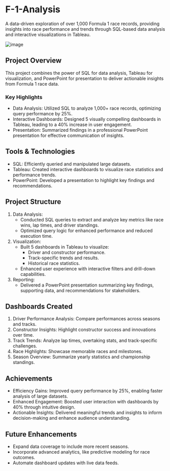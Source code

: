 # F-1-Analysis
A data-driven exploration of over 1,000 Formula 1 race records, providing insights into race performance and trends through SQL-based data analysis and interactive visualizations in Tableau.

![image](https://github.com/user-attachments/assets/9b6861a3-63a4-4f9f-957b-b6442636c3cd)

## Project Overview
This project combines the power of SQL for data analysis, Tableau for visualization, and PowerPoint for presentation to deliver actionable insights from Formula 1 race data.

### Key Highlights
* Data Analysis: Utilized SQL to analyze 1,000+ race records, optimizing query performance by 25%.
* Interactive Dashboards: Designed 5 visually compelling dashboards in Tableau, leading to a 40% increase in user engagement.
* Presentation: Summarized findings in a professional PowerPoint presentation for effective communication of insights.

## Tools & Technologies
* SQL: Efficiently queried and manipulated large datasets.
* Tableau: Created interactive dashboards to visualize race statistics and performance trends.
* PowerPoint: Developed a presentation to highlight key findings and recommendations.

## Project Structure
1. Data Analysis:
   * Conducted SQL queries to extract and analyze key metrics like race wins, lap times, and driver standings.
   * Optimized query logic for enhanced performance and reduced execution time.
2. Visualization:
   * Built 5 dashboards in Tableau to visualize:
     * Driver and constructor performance.
     * Track-specific trends and results.
     * Historical race statistics.
   * Enhanced user experience with interactive filters and drill-down capabilities.
3. Reporting:
   * Delivered a PowerPoint presentation summarizing key findings, supporting data, and recommendations for stakeholders.

## Dashboards Created
1. Driver Performance Analysis: Compare performances across seasons and tracks.
2. Constructor Insights: Highlight constructor success and innovations over time.
3. Track Trends: Analyze lap times, overtaking stats, and track-specific challenges.
4. Race Highlights: Showcase memorable races and milestones.
5. Season Overview: Summarize yearly statistics and championship standings.

## Achievements
* Efficiency Gains: Improved query performance by 25%, enabling faster analysis of large datasets.
* Enhanced Engagement: Boosted user interaction with dashboards by 40% through intuitive design.
* Actionable Insights: Delivered meaningful trends and insights to inform decision-making and enhance audience understanding.

## Future Enhancements
* Expand data coverage to include more recent seasons.
* Incorporate advanced analytics, like predictive modeling for race outcomes.
* Automate dashboard updates with live data feeds. 
